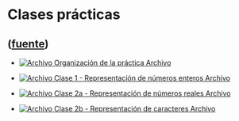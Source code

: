 # Clases prácticas
([fuente](https://campus.exactas.uba.ar/course/view.php?id=1058&section=3))
---
  * [ ![Archivo](https://campus.exactas.uba.ar/theme/image.php/magazine/core/1462913092/f/pdf) Organización de la práctica  Archivo  ](https://campus.exactas.uba.ar/mod/resource/view.php?id=57230)

  * [ ![Archivo](https://campus.exactas.uba.ar/theme/image.php/magazine/core/1462913092/f/pdf) Clase 1 - Representación de números enteros  Archivo  ](https://campus.exactas.uba.ar/mod/resource/view.php?id=57231)

  * [ ![Archivo](https://campus.exactas.uba.ar/theme/image.php/magazine/core/1462913092/f/pdf) Clase 2a - Representación de números reales  Archivo  ](https://campus.exactas.uba.ar/mod/resource/view.php?id=57358)

  * [ ![Archivo](https://campus.exactas.uba.ar/theme/image.php/magazine/core/1462913092/f/pdf) Clase 2b - Representación de caracteres  Archivo  ](https://campus.exactas.uba.ar/mod/resource/view.php?id=57359)

